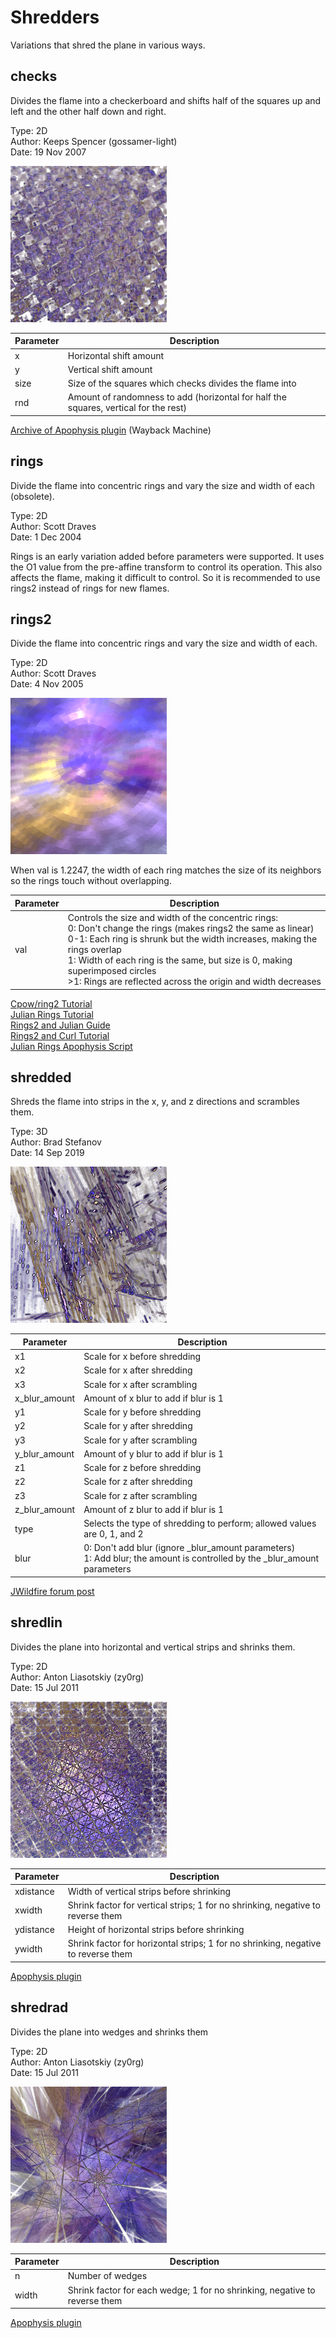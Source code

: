 # Shredders
Variations that shred the plane in various ways.

## checks
Divides the flame into a checkerboard and shifts half of the squares up and left and the other half down and right.

Type: 2D  
Author: Keeps Spencer (gossamer-light)  
Date: 19 Nov 2007  

[![](checks-1.png)](checks-1.flame)

| Parameter | Description |
| --- | --- |
| x | Horizontal shift amount |
| y | Vertical shift amount |
| size | Size of the squares which checks divides the flame into |
| rnd | Amount of randomness to add (horizontal for half the squares, vertical for the rest) |

[Archive of Apophysis plugin](https://web.archive.org/web/20101229095529/https://xyrus02.deviantart.com/art/Checks-The-fixed-version-138967784) (Wayback Machine)

## rings
Divide the flame into concentric rings and vary the size and width of each (obsolete).

Type: 2D  
Author: Scott Draves  
Date: 1 Dec 2004  

Rings is an early variation added before parameters were supported. It uses the O1 value from the pre-affine transform to control its operation. This also affects the flame, making it difficult to control. So it is recommended to use rings2 instead of rings for new flames.

## rings2
Divide the flame into concentric rings and vary the size and width of each.

Type: 2D  
Author: Scott Draves  
Date: 4 Nov 2005  

[![](rings2-1.png)](rings2-1.flame)

When val is 1.2247, the width of each ring matches the size of its neighbors so the rings touch without overlapping.

| Parameter | Description |
| --- | --- |
| val | Controls the size and width of the concentric rings:<br>0: Don't change the rings (makes rings2 the same as linear)<br>0-1: Each ring is shrunk but the width increases, making the rings overlap<br>1: Width of each ring is the same, but size is 0, making superimposed circles<br>>1: Rings are reflected across the origin and width decreases |

[Cpow/ring2 Tutorial](https://www.deviantart.com/guagapunyaimel/art/cpow-ring2-tutorial-192002748)  
[Julian Rings Tutorial](https://mfcreative.co.uk/apophysis/apophysis-tutorials/julian-rings-tutorial/)  
[Rings2 and Julian Guide](https://www.deviantart.com/clairejones/art/The-Rings2-and-Julian-Guide-62854687)  
[Rings2 and Curl Tutorial](https://www.deviantart.com/one-tough-one/art/Rings-2-and-Curl-Tutorial-52457896)  
[Julian Rings Apophysis Script](https://www.deviantart.com/cabintom/art/Julian-Rings-Script-65218145)  

## shredded
Shreds the flame into strips in the x, y, and z directions and scrambles them.

Type: 3D  
Author: Brad Stefanov  
Date: 14 Sep 2019  

[![](shredded-1.png)](shredded-1.flame)

| Parameter | Description |
| --- | --- |
| x1 | Scale for x before shredding |
| x2 | Scale for x after shredding |
| x3 | Scale for x after scrambling |
| x_blur_amount | Amount of x blur to add if blur is 1 |
| y1 | Scale for y before shredding |
| y2 | Scale for y after shredding |
| y3 | Scale for y after scrambling |
| y_blur_amount | Amount of y blur to add if blur is 1 |
| z1 | Scale for z before shredding |
| z2 | Scale for z after shredding |
| z3 | Scale for z after scrambling |
| z_blur_amount | Amount of z blur to add if blur is 1 |
| type | Selects the type of shredding to perform; allowed values are 0, 1, and 2 |
| blur | 0: Don't add blur (ignore _blur_amount parameters)<br>1: Add blur; the amount is controlled by the _blur_amount parameters |

[JWildfire forum post](https://jwildfire-forum.overwhale.com/viewtopic.php?f=23&t=2789)  

## shredlin
Divides the plane into horizontal and vertical strips and shrinks them.

Type: 2D  
Author: Anton Liasotskiy (zy0rg)  
Date: 15 Jul 2011  

[![](shredlin-1.png)](shredlin-1.flame)

| Parameter | Description |
| --- | --- |
| xdistance | Width of vertical strips before shrinking |
| xwidth | Shrink factor for vertical strips; 1 for no shrinking, negative to reverse them |
| ydistance | Height of horizontal strips before shrinking |
| ywidth | Shrink factor for horizontal strips; 1 for no shrinking, negative to reverse them |

[Apophysis plugin](https://www.deviantart.com/zy0rg/art/ShredLin-228579947)  

## shredrad
Divides the plane into wedges and shrinks them

Type: 2D  
Author: Anton Liasotskiy (zy0rg)  
Date: 15 Jul 2011  

[![](shredrad-1.png)](shredrad-1.flame)

| Parameter | Description |
| --- | --- |
| n | Number of wedges |
| width | Shrink factor for each wedge; 1 for no shrinking, negative to reverse them |

[Apophysis plugin](https://www.deviantart.com/zy0rg/art/ShredRad-228572887)
